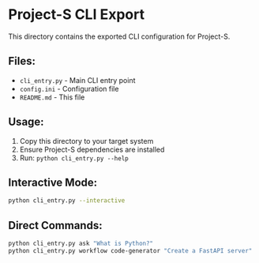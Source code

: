 # Project-S CLI Export

This directory contains the exported CLI configuration for Project-S.

## Files:
- `cli_entry.py` - Main CLI entry point
- `config.ini` - Configuration file
- `README.md` - This file

## Usage:
1. Copy this directory to your target system
2. Ensure Project-S dependencies are installed
3. Run: `python cli_entry.py --help`

## Interactive Mode:
```bash
python cli_entry.py --interactive
```

## Direct Commands:
```bash
python cli_entry.py ask "What is Python?"
python cli_entry.py workflow code-generator "Create a FastAPI server"
```
